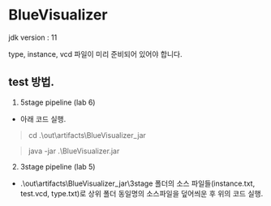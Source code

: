 # BlueVisualizer

jdk version : 11

type, instance, vcd 파일이 미리 준비되어 있어야 합니다.

## test 방법.
1) 5stage pipeline (lab 6)

  - 아래 코드 실행.
  > cd .\out\artifacts\BlueVisualizer_jar
  
  > java -jar .\BlueVisualizer.jar
  
2) 3stage pipeline (lab 5)

  - .\out\artifacts\BlueVisualizer_jar\3stage 폴더의 소스 파일들(instance.txt, test.vcd, type.txt)로 상위 폴더 동일명의 소스파일을 덮어씌운 후 위의 코드 실행. 
